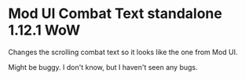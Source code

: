 # Mod UI Combat Text standalone 1.12.1 WoW
Changes the scrolling combat text so it looks like the one from Mod UI.

Might be buggy. I don't know, but I haven't seen any bugs.
